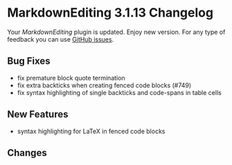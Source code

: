 # MarkdownEditing 3.1.13 Changelog

Your _MarkdownEditing_ plugin is updated. Enjoy new version. For any type of
feedback you can use [GitHub issues][issues].

## Bug Fixes

- fix premature block quote termination
- fix extra backticks when creating fenced code blocks (#749)
- fix syntax highlighting of single backticks and code-spans in table cells

## New Features

- syntax highlighting for LaTeX in fenced code blocks

## Changes

[issues]: https://github.com/SublimeText-Markdown/MarkdownEditing/issues
